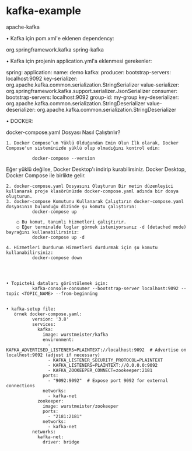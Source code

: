 # kafka-example
apache-kafka

• Kafka için pom.xml'e eklenen dependency:

<!-- Spring Kafka -->
<dependency>
    <groupId>org.springframework.kafka</groupId>
    <artifactId>spring-kafka</artifactId>
</dependency>

• Kafka için projenin application.yml'a eklenmesi gerekenler:

spring:
  application:
    name: demo
  kafka:
    producer:
      bootstrap-servers: localhost:9092
      key-serializer: org.apache.kafka.common.serialization.StringSerializer
      value-serializer: org.springframework.kafka.support.serializer.JsonSerializer
    consumer:
      bootstrap-servers: localhost:9092
      group-id: my-group
      key-deserializer: org.apache.kafka.common.serialization.StringDeserializer
      value-deserializer: org.apache.kafka.common.serialization.StringDeserializer


• DOCKER:

docker-compose.yaml Dosyası Nasıl Çalıştırılır?

	1. Docker Compose’un Yüklü Olduğundan Emin Olun İlk olarak, Docker Compose'un sisteminizde yüklü olup olmadığını kontrol edin:

              docker-compose --version

Eğer yüklü değilse, Docker Desktop'ı indirip kurabilirsiniz. Docker Desktop, Docker Compose ile birlikte gelir.
	
	2. docker-compose.yaml Dosyasını Oluşturun Bir metin düzenleyici kullanarak proje klasörünüzde docker-compose.yaml adında bir dosya oluşturun.
	3. docker-compose Komutunu Kullanarak Çalıştırın docker-compose.yaml dosyasının bulunduğu dizinde şu komutu çalıştırın:
              docker-compose up
              
		○ Bu komut, tanımlı hizmetleri çalıştırır.
		○ Eğer terminalde loglar görmek istemiyorsanız -d (detached mode) bayrağını kullanabilirsiniz:
              docker-compose up -d
              
	4. Hizmetleri Durdurun Hizmetleri durdurmak için şu komutu kullanabilirsiniz:
              docker-compose down



  
	• Topicteki dataları görüntülemek için:
              kafka-console-consumer --bootstrap-server localhost:9092 --topic <TOPIC_NAME> --from-beginning


	• kafka-setup file:
       örnek docker-compose.yaml:
              version: '3.8'
              services:
                kafka:
                  image: wurstmeister/kafka
                  environment:
                    - KAFKA_ADVERTISED_LISTENERS=PLAINTEXT://localhost:9092  # Advertise on localhost:9092 (adjust if necessary)
                    - KAFKA_LISTENER_SECURITY_PROTOCOL=PLAINTEXT
                    - KAFKA_LISTENERS=PLAINTEXT://0.0.0.0:9092
                    - KAFKA_ZOOKEEPER_CONNECT=zookeeper:2181
                  ports:
                    - "9092:9092"  # Expose port 9092 for external connections
                  networks:
                    - kafka-net
                zookeeper:
                  image: wurstmeister/zookeeper
                  ports:
                    - "2181:2181"
                  networks:
                    - kafka-net
              networks:
                kafka-net:
                  driver: bridge
